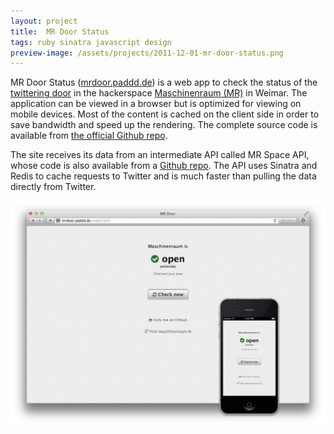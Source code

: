 ```yaml
---
layout: project
title:  MR Door Status
tags: ruby sinatra javascript design
preview-image: /assets/projects/2011-12-01-mr-door-status.png
---
```


MR Door Status ([mrdoor.paddd.de](http://mrdoor.paddd.de)) is a web app to
check the status of the [twittering door](http://twitter.com/mr_door_status)
in the hackerspace [Maschinenraum (MR)](http://maschinenraum.tk) in Weimar.
The application can be viewed in a browser but is optimized for viewing
on mobile devices. Most of the content is cached on the client side in
order to save bandwidth and speed up the rendering. The complete source
code is available from [the official Github repo](http://github.com/padde/mrdoor).

The site receives its data from an intermediate API called MR Space API, whose
code is also available from a [Github repo](https://github.com/padde/mr-spaceapi).
The API uses Sinatra and Redis to cache requests to Twitter and is much faster
than pulling the data directly from Twitter.

![Screenshot](/assets/projects/2011-12-01-mr-door-status.png)
